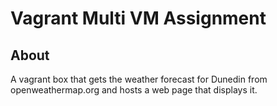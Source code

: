 # Vagrant Multi VM Assignment

## About

A vagrant box that gets the weather forecast for Dunedin from openweathermap.org and hosts a web page that displays it.
